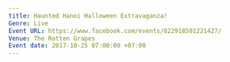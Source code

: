 ```yaml
---
title: Haunted Hanoi Halloween Extravaganza!
Genre: Live
Event URL: https://www.facebook.com/events/822918501221427/
Venue: The Rotten Grapes
Event date: 2017-10-25 07:00:00 +07:00
---
```


